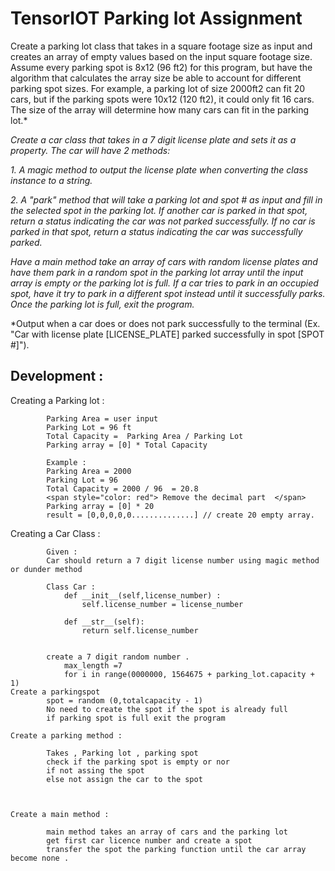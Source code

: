 # TensorIOT Parking lot Assignment 
Create a parking lot class that takes in a square footage size as input
and creates an array of empty values based on the input square footage
size. Assume every parking spot is 8x12 (96 ft2) for this program, but have
the algorithm that calculates the array size be able to account for
different parking spot sizes. For example, a parking lot of size 2000ft2
can fit 20 cars, but if the parking spots were 10x12 (120 ft2), it could
only fit 16 cars. The size of the array will determine how many cars can
fit in the parking lot.*

*Create a car class that takes in a 7 digit license plate and sets it as a
property. The car will have 2 methods:*

*1.        A magic method to output the license plate when converting the
class instance to a string.*

*2.        A "park" method that will take a parking lot and spot # as input
and fill in the selected spot in the parking lot. If another car is parked
in that spot, return a status indicating the car was not parked
successfully. If no car is parked in that spot, return a status indicating
the car was successfully parked.*

*Have a main method take an array of cars with random license plates and
have them park in a random spot in the parking lot array until the input
array is empty or the parking lot is full. If a car tries to park in an
occupied spot, have it try to park in a different spot instead until it
successfully parks. Once the parking lot is full, exit the program.*

*Output when a car does or does not park successfully to the terminal (Ex.
"Car with license plate [LICENSE_PLATE] parked successfully in spot [SPOT
#]").


## Development : 

Creating a Parking lot : 
        
            Parking Area = user input 
            Parking Lot = 96 ft
            Total Capacity =  Parking Area / Parking Lot 
            Parking array = [0] * Total Capacity 

            Example :
            Parking Area = 2000 
            Parking Lot = 96 
            Total Capacity = 2000 / 96  = 20.8 
            <span style="color: red"> Remove the decimal part  </span>
            Parking array = [0] * 20 
            result = [0,0,0,0,0..............] // create 20 empty array.

Creating a Car Class :

            Given :
            Car should return a 7 digit license number using magic method or dunder method 

            Class Car :
                def __init__(self,license_number) :
                    self.license_number = license_number
                
                def __str__(self):
                    return self.license_number


            create a 7 digit random number . 
                max_length =7 
                for i in range(0000000, 1564675 + parking_lot.capacity + 1)
    Create a parkingspot 
            spot = random (0,totalcapacity - 1)
            No need to create the spot if the spot is already full 
            if parking spot is full exit the program 
    
    Create a parking method :

            Takes , Parking lot , parking spot 
            check if the parking spot is empty or nor 
            if not assing the spot 
            else not assign the car to the spot



    Create a main method :

            main method takes an array of cars and the parking lot
            get first car licence number and create a spot 
            transfer the spot the parking function until the car array become none .